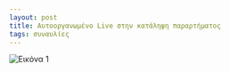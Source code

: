 ```yaml
---
layout: post
title: Αυτοοργανωμένο Live στην κατάληψη παραρτήματος
tags: συναυλίες
---
```


![Εικόνα 1](https://chief.github.io/public/images/lives/19-11-2011.jpg)
